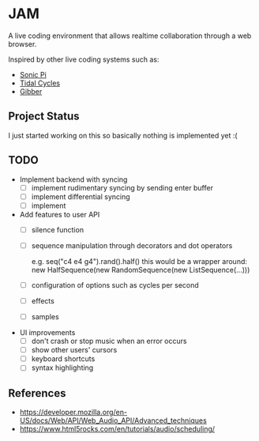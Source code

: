 # JAM

A live coding environment that allows realtime collaboration through a web browser.

Inspired by other live coding systems such as:
- [Sonic Pi](https://sonic-pi.net/)
- [Tidal Cycles](https://tidalcycles.org/)
- [Gibber](https://github.com/gibber-cc/gibber)

## Project Status

I just started working on this so basically nothing is implemented yet :(

## TODO

- Implement backend with syncing
  - [ ] implement rudimentary syncing by sending enter buffer
  - [ ] implement differential syncing
  - [ ] implement 
- Add features to user API
  - [ ] silence function
  - [ ] sequence manipulation through decorators and dot operators

	  e.g. seq("c4 e4 g4").rand().half()
	       this would be a wrapper around:
		   new HalfSequence(new RandomSequence(new ListSequence(...)))

  - [ ] configuration of options such as cycles per second
  - [ ] effects
  - [ ] samples
- UI improvements
  - [ ] don't crash or stop music when an error occurs
  - [ ] show other users' cursors
  - [ ] keyboard shortcuts
  - [ ] syntax highlighting

## References
- https://developer.mozilla.org/en-US/docs/Web/API/Web_Audio_API/Advanced_techniques
- https://www.html5rocks.com/en/tutorials/audio/scheduling/
